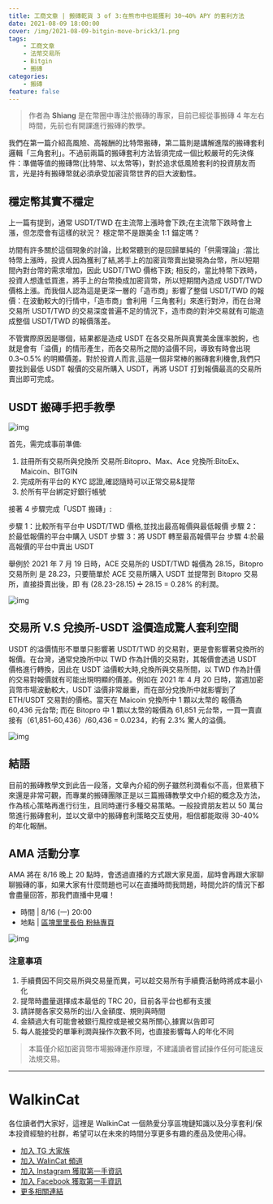 ```yaml
---
title: 工商文章 | 搬磚乾貨 3 of 3:在熊市中也能獲利 30~40% APY 的套利方法
date: 2021-08-09 18:00:00
cover: /img/2021-08-09-bitgin-move-brick3/1.png
tags:
    - 工商文章
    - 法幣交易所
    - Bitgin
    - 搬磚
categories:
    - 搬磚
feature: false
---
```

> 作者為 **Shiang** 是在幣圈中專注於搬磚的專家，目前已經從事搬磚 4 年左右時間，先前也有開課進行搬磚的教學。

我們在第一篇介紹高風險、高報酬的比特幣搬磚，第二篇則是講解進階的搬磚套利邏輯「三角套利」。不過前兩篇的搬磚套利方法皆須完成一個比較嚴苛的先決條件：準備等值的搬磚幣(比特幣、以太幣等)，對於追求低風險套利的投資朋友而言，光是持有搬磚幣就必須承受加密貨幣世界的巨大波動性。

## 穩定幣其實不穩定

上一篇有提到，通常 USDT/TWD 在主流幣上漲時會下跌;在主流幣下跌時會上漲，但怎麼會有這樣的狀況？
穩定幣不是跟美金 1:1 錨定嗎？

坊間有許多關於這個現象的討論，比較常聽到的是回歸單純的「供需理論」:當比特幣上漲時，投資人因為獲利了結,將手上的加密貨幣賣出變現為台幣，所以短期間內對台幣的需求增加，因此 USDT/TWD 價格下跌; 相反的，當比特幣下跌時，投資人想逢低買進，將手上的台幣換成加密貨幣，所以短期間內造成 USDT/TWD 價格上漲。而我個人認為這是更深一層的「造市商」影響了整個 USDT/TWD 的報價：在波動較大的行情中，「造市商」會利用「三角套利」來進行對沖，而在台灣交易所 USDT/TWD 的交易深度普遍不足的情況下，造市商的對沖交易就有可能造成整個 USDT/TWD 的報價落差。

不管實際原因是哪個，結果都是造成 USDT 在各交易所與真實美金匯率脫鉤，也就是會有「溢價」的情形產生，而各交易所之間的溢價不同，導致有時會出現 0.3~0.5% 的明顯價差。對於投資人而言,這是一個非常棒的搬磚套利機會,我們只要找到最低 USDT 報價的交易所購入 USDT，再將 USDT 打到報價最高的交易所賣出即可完成。

## USDT 搬磚手把手教學

![img](/img/2021-08-09-bitgin-move-brick3/1.png)

首先，需完成事前準備:

1. 註冊所有交易所與兌換所
交易所:Bitopro、Max、Ace
兌換所:BitoEx、Maicoin、BITGIN
2. 完成所有平台的 KYC 認證,確認隨時可以正常交易&提幣
3. 於所有平台綁定好銀行帳號

接著 4 步驟完成「USDT 搬磚」:

步驟 1：比較所有平台中 USDT/TWD 價格,並找出最高報價與最低報價
步驟 2：於最低報價的平台中購入 USDT
步驟 3：將 USDT 轉至最高報價平台
步驟 4:於最高報價的平台中賣出 USDT

舉例於 2021 年 7 月 19 日時，ACE 交易所的 USDT/TWD 報價為 28.15，Bitopro 交易所則
是 28.23，只要簡單於 ACE 交易所購入 USDT 並提幣到 Bitopro 交易所，直接掛賣出後，即
有 (28.23-28.15) ➗ 28.15 = 0.28% 的利潤。

![img](/img/2021-08-09-bitgin-move-brick3/2.png)

## 交易所 V.S 兌換所-USDT 溢價造成驚人套利空間

USDT 的溢價情形不單單只影響著 USDT/TWD 的交易對，更是會影響著兌換所的報價。在台灣，通常兌換所中以 TWD 作為計價的交易對，其報價會透過 USDT 價格進行轉換，因此在 USDT 溢價較大時,兌換所與交易所間，以 TWD 作為計價的交易對報價就有可能出現明顯的價差。例如在 2021 年 4 月 20 日時，當週加密貨幣市場波動較大，USDT 溢價非常嚴重，而在部分兌換所中就影響到了 ETH/USDT 交易對的價格。當天在 Maicoin 兌換所中 1 顆以太幣的
報價為 60,436 元台幣; 而在 Bitopro 中 1 顆以太幣的報價為 61,851 元台幣，一買一賣直接有（61,851-60,436）/60,436 = 0.0234，約有 2.3% 驚人的溢價。

![img](/img/2021-08-09-bitgin-move-brick3/3.png)

## 結語

目前的搬磚教學文到此告一段落，文章內介紹的例子雖然利潤看似不高，但累積下來還是非常可觀，而專業的搬磚團隊正是以三篇搬磚教學文中介紹的概念及方法，作為核心策略再進行衍生，且同時運行多種交易策略。一般投資朋友若以 50 萬台幣進行搬磚套利，並以文章中的搬磚套利策略交互使用，相信都能取得 30-40% 的年化報酬。

## AMA 活動分享

AMA 將在 8/16 晚上 20 點時，會透過直播的方式跟大家見面，屆時會再跟大家聊聊搬磚的事，如果大家有什麼問題也可以在直播時問我問題，時間允許的情況下都會盡量回答，那我們直播中見囉！

- 時間 | 8/16 (一) 20:00
- 地點 | [區塊里里長伯 粉絲專頁](https://www.facebook.com/Blockchain.Litiunbeh)

![img](/img/2021-08-09-bitgin-move-brick3/ama.png)

### 注意事項

1. 手續費因不同交易所與交易量而異，可以趁交易所有手續費活動時將成本最小化
2. 提幣時盡量選擇成本最低的 TRC 20，目前各平台也都有支援
3. 請詳閱各家交易所的出/入金額度、規則與時間
4. 金額過大有可能會被銀行風控或是被交易所關心,據實以告即可
5. 每人能接受的單筆利潤與操作次數不同，也直接影響每人的年化不同

> 本篇僅介紹加密貨幣市場搬磚運作原理，不建議讀者嘗試操作任何可能違反法規交易。


---
# WalkinCat
各位讀者們大家好，這裡是 WalkinCat 一個熱愛分享區塊鏈知識以及分享套利/保本投資經驗的社群，希望可以在未來的時間分享更多有趣的產品及使用心得。

- [加入 TG 大家族](https://t.me/walkincat)
- [加入 WalinCat 頻道](https://t.me/walkincat2020)
- [加入 Instagram 獲取第一手資訊](https://bit.ly/2TgZ6ou)
- [加入 Facebook 獲取第一手資訊](https://bit.ly/3xMmPMd)
- [更多相關連結](https://linktr.ee/walkincat)